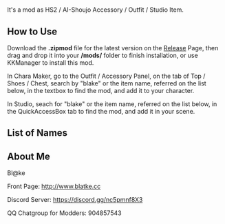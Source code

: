 # 
It's a mod as HS2 / AI-Shoujo Accessory / Outfit / Studio Item.

## How to Use
Download the **.zipmod** file for the latest version on the [Release](https://github.com/Blatke//releases) Page, then drag and drop it into your **/mods/** folder to finish installation, or use KKManager to install this mod.

In Chara Maker, go to the Outfit / Accessory Panel, on the tab of Top / Shoes / Chest, search by "blake" or the item name, referred on the list below, in the textbox to find the mod, and add it to your character.

In Studio, seach for "blake" or the item name, referred on the list below, in the QuickAccessBox tab to find the mod, and add it in your scene.

## List of Names


## About Me
Bl@ke

Front Page: http://www.blatke.cc

Discord Server: https://discord.gg/nc5pmnf8X3

QQ Chatgroup for Modders: 904857543
